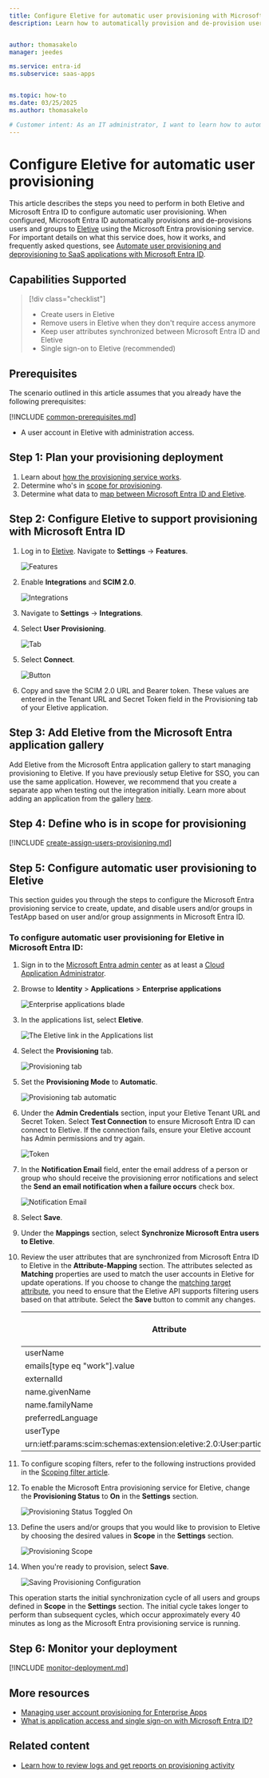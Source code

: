 ```yaml
---
title: Configure Eletive for automatic user provisioning with Microsoft Entra ID
description: Learn how to automatically provision and de-provision user accounts from Microsoft Entra ID to Eletive.


author: thomasakelo
manager: jeedes

ms.service: entra-id
ms.subservice: saas-apps


ms.topic: how-to
ms.date: 03/25/2025
ms.author: thomasakelo

# Customer intent: As an IT administrator, I want to learn how to automatically provision and deprovision user accounts from Microsoft Entra ID to Eletive so that I can streamline the user management process and ensure that users have the appropriate access to Eletive.
---
```


# Configure Eletive for automatic user provisioning

This article describes the steps you need to perform in both Eletive and Microsoft Entra ID to configure automatic user provisioning. When configured, Microsoft Entra ID automatically provisions and de-provisions users and groups to [Eletive](https://app.eletive.com/) using the Microsoft Entra provisioning service. For important details on what this service does, how it works, and frequently asked questions, see [Automate user provisioning and deprovisioning to SaaS applications with Microsoft Entra ID](~/identity/app-provisioning/user-provisioning.md). 


## Capabilities Supported
> [!div class="checklist"]
> * Create users in Eletive
> * Remove users in Eletive when they don't require access anymore
> * Keep user attributes synchronized between Microsoft Entra ID and Eletive
> * Single sign-on to Eletive (recommended)

## Prerequisites

The scenario outlined in this article assumes that you already have the following prerequisites:

[!INCLUDE [common-prerequisites.md](~/identity/saas-apps/includes/common-prerequisites.md)]
* A user account in Eletive with administration access.

## Step 1: Plan your provisioning deployment
1. Learn about [how the provisioning service works](~/identity/app-provisioning/user-provisioning.md).
2. Determine who's in [scope for provisioning](~/identity/app-provisioning/define-conditional-rules-for-provisioning-user-accounts.md).
3. Determine what data to [map between Microsoft Entra ID and Eletive](~/identity/app-provisioning/customize-application-attributes.md). 

<a name='step-2-configure-eletive-to-support-provisioning-with-azure-ad'></a>

## Step 2: Configure Eletive to support provisioning with Microsoft Entra ID

1. Log in to [Eletive](https://app.eletive.com/). Navigate to **Settings** -> **Features**.

    ![Features](media/eletive-provisioning-tutorial/settings.png)

2.	Enable **Integrations** and **SCIM 2.0**.

    ![Integrations](media/eletive-provisioning-tutorial/scim.png)

3.	Navigate to **Settings** -> **Integrations**.

4.	Select **User Provisioning**.

    ![Tab](media/eletive-provisioning-tutorial/user.png)

5.	Select **Connect**.

    ![Button](media/eletive-provisioning-tutorial/connect.png)

6.	Copy and save the SCIM 2.0 URL and Bearer token. These values are entered in the Tenant URL and Secret Token field in the Provisioning tab of your Eletive application.


<a name='step-3-add-eletive-from-the-azure-ad-application-gallery'></a>

## Step 3: Add Eletive from the Microsoft Entra application gallery

Add Eletive from the Microsoft Entra application gallery to start managing provisioning to Eletive. If you have previously setup Eletive for SSO, you can use the same application. However, we recommend that you create a separate app when testing out the integration initially. Learn more about adding an application from the gallery [here](~/identity/enterprise-apps/add-application-portal.md). 

## Step 4: Define who is in scope for provisioning 

[!INCLUDE [create-assign-users-provisioning.md](~/identity/saas-apps/includes/create-assign-users-provisioning.md)]

## Step 5: Configure automatic user provisioning to Eletive 

This section guides you through the steps to configure the Microsoft Entra provisioning service to create, update, and disable users and/or groups in TestApp based on user and/or group assignments in Microsoft Entra ID.

<a name='to-configure-automatic-user-provisioning-for-eletive-in-azure-ad'></a>

### To configure automatic user provisioning for Eletive in Microsoft Entra ID:

1. Sign in to the [Microsoft Entra admin center](https://entra.microsoft.com) as at least a [Cloud Application Administrator](~/identity/role-based-access-control/permissions-reference.md#cloud-application-administrator).
1. Browse to **Identity** > **Applications** > **Enterprise applications**

	![Enterprise applications blade](common/enterprise-applications.png)

1. In the applications list, select **Eletive**.

	![The Eletive link in the Applications list](common/all-applications.png)

3. Select the **Provisioning** tab.

	![Provisioning tab](common/provisioning.png)

4. Set the **Provisioning Mode** to **Automatic**.

	![Provisioning tab automatic](common/provisioning-automatic.png)

5. Under the **Admin Credentials** section, input your Eletive Tenant URL and Secret Token. Select **Test Connection** to ensure Microsoft Entra ID can connect to Eletive. If the connection fails, ensure your Eletive account has Admin permissions and try again.

 	![Token](common/provisioning-testconnection-tenanturltoken.png)

6. In the **Notification Email** field, enter the email address of a person or group who should receive the provisioning error notifications and select the **Send an email notification when a failure occurs** check box.

	![Notification Email](common/provisioning-notification-email.png)

7. Select **Save**.

8. Under the **Mappings** section, select **Synchronize Microsoft Entra users to Eletive**.

9. Review the user attributes that are synchronized from Microsoft Entra ID to Eletive in the **Attribute-Mapping** section. The attributes selected as **Matching** properties are used to match the user accounts in Eletive for update operations. If you choose to change the [matching target attribute](~/identity/app-provisioning/customize-application-attributes.md), you need to ensure that the Eletive API supports filtering users based on that attribute. Select the **Save** button to commit any changes.

   |Attribute|Type|Supported for Filtering|
   |---|---|---|
   |userName|String|&check;|
   |emails[type eq "work"].value|String|
   |externalId|String|
   |name.givenName|String|
   |name.familyName|String|
   |preferredLanguage|String|
   |userType|String|
   |urn:ietf:params:scim:schemas:extension:eletive:2.0:User:participateInSurvey|String|

10. To configure scoping filters, refer to the following instructions provided in the [Scoping filter  article](~/identity/app-provisioning/define-conditional-rules-for-provisioning-user-accounts.md).

11. To enable the Microsoft Entra provisioning service for Eletive, change the **Provisioning Status** to **On** in the **Settings** section.

	![Provisioning Status Toggled On](common/provisioning-toggle-on.png)

12. Define the users and/or groups that you would like to provision to Eletive by choosing the desired values in **Scope** in the **Settings** section.

	![Provisioning Scope](common/provisioning-scope.png)

13. When you're ready to provision, select **Save**.

	![Saving Provisioning Configuration](common/provisioning-configuration-save.png)

This operation starts the initial synchronization cycle of all users and groups defined in **Scope** in the **Settings** section. The initial cycle takes longer to perform than subsequent cycles, which occur approximately every 40 minutes as long as the Microsoft Entra provisioning service is running. 

## Step 6: Monitor your deployment

[!INCLUDE [monitor-deployment.md](~/identity/saas-apps/includes/monitor-deployment.md)]

## More resources

* [Managing user account provisioning for Enterprise Apps](~/identity/app-provisioning/configure-automatic-user-provisioning-portal.md)
* [What is application access and single sign-on with Microsoft Entra ID?](~/identity/enterprise-apps/what-is-single-sign-on.md)

## Related content

* [Learn how to review logs and get reports on provisioning activity](~/identity/app-provisioning/check-status-user-account-provisioning.md)
